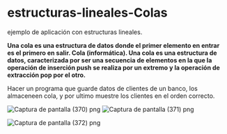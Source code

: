 # estructuras-lineales-Colas
ejemplo de aplicación con estructuras lineales.

**Una cola es una estructura de datos donde el primer elemento en entrar es el primero en salir. Cola (informática). Una cola es una estructura de datos, caracterizada por ser una secuencia de elementos en la que la operación de inserción push se realiza por un extremo y la operación de extracción pop por el otro.**

Hacer un programa que guarde datos de clientes de un banco, los almaceneen cola, y por ultimo muestre los clientes en el orden correcto.

![Captura de pantalla (370) png](https://user-images.githubusercontent.com/71051834/97492882-c686ab00-1929-11eb-9f2b-3605baf195a2.jpg)
![Captura de pantalla (371) png](https://user-images.githubusercontent.com/71051834/97493063-0483cf00-192a-11eb-9512-543c7552e2cf.jpg)



![Captura de pantalla (372) png](https://user-images.githubusercontent.com/71051834/97493498-a4d9f380-192a-11eb-9d2d-0da081c1dae9.jpg)



